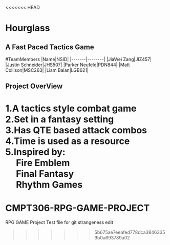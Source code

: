 <<<<<<< HEAD
# Hourglass
A Fast Paced Tactics Game
---
#TeamMembers
|Name|NSID|
|-------|--------|
|JiaWei Zang|JIZ457|
|Justin Schneider|JHS507|
|Parker Neufeld|PDN844|
|Matt Collison|MSC263|
|Liam Balan|LGB621|

## Project OverView

1.A tactics style combat game  
2.Set in a fantasy setting  
3.Has QTE based attack combos  
4.Time is used as a resource  
5.Inspired by:  
      &nbsp;&nbsp;&nbsp;&nbsp;     Fire Emblem  
      &nbsp;&nbsp;&nbsp;&nbsp;     Final Fantasy  
      &nbsp;&nbsp;&nbsp;&nbsp;     Rhythm Games  
=======
# CMPT306-RPG-GAME-PROJECT
RPG GAME Project
 Test file for git strangeness
edit
>>>>>>> 5b675ae7eeafed778dca38463359b0a693789a02
